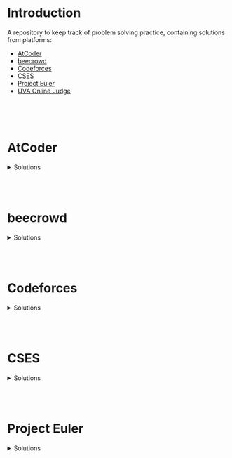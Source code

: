 # Introduction

A repository to keep track of problem solving practice, containing solutions from platforms:  


- [AtCoder](#atcoder)
- [beecrowd](#beecrowd)
- [Codeforces](#codeforces)
- [CSES](#cses)
- [Project Euler](#project-euler)
- [UVA Online Judge](#uva-online-judge)
</br>
</br>
</br>

# AtCoder

<details>
<Summary> Solutions </Summary>
</br>

<!---
|  | []() | [C++ (GCC 9.2.1)](./atcoder/.cpp) | `*00` |
    --->

| #   | Title   | Solution   | Points |
|:---:| :------ | :--------: |:-----:|
|  | [D - AABCC](https://atcoder.jp/contests/abc300/tasks/abc300_d) | [C++ (GCC 9.2.1)](./atcoder/.cpp) | `*400` |
|  | [C - Good Sequence](https://atcoder.jp/contests/arc087/tasks/arc087_a) | [C++ (GCC 9.2.1)](./atcoder/.cpp) | `*300` |
|  | [B - Qualification Contest](https://atcoder.jp/contests/abc288/tasks/abc288_b) | [C++ (GCC 9.2.1)](./atcoder/.cpp) | `*200` |
|  | [A - Many A+B Problems](https://atcoder.jp/contests/abc288/tasks/abc288_a) | [C++ (GCC 9.2.1)](./atcoder/.cpp) | `*100` |
|  | [B - Postal Card](https://atcoder.jp/contests/abc287/tasks/abc287_b) | [C++ (GCC 9.2.1)](./atcoder/.cpp) | `*200` |
|  | [A - Majority](https://atcoder.jp/contests/abc287/tasks/abc287_a) | [C++ (GCC 9.2.1)](./atcoder/.cpp) | `*100` |
|  | [C - Squared Error](https://atcoder.jp/contests/abc194/tasks/abc194_c) | [C++ (GCC 9.2.1)](./atcoder/.cpp) | `*300` |
|  | [C - Unexpressed](https://atcoder.jp/contests/abc193/tasks/abc193_c) | [C++ (GCC 9.2.1)](./atcoder/.cpp) | `*300` |
|  | [C - Doubled](https://atcoder.jp/contests/abc196/tasks/abc196_c) | [C++ (GCC 9.2.1)](./atcoder/.cpp) | `*300` |
|  | [C - Long Sequence](https://atcoder.jp/contests/abc220/tasks/abc220_c) | [C++ (GCC 9.2.1)](./atcoder/.cpp) | `*300` |
|  | [B - Nuts](https://atcoder.jp/contests/abc204/tasks/abc204_b) | [C++ (GCC 9.2.1)](./atcoder/.cpp) | `*200` |
|  | [C - Swappable](https://atcoder.jp/contests/abc206/tasks/abc206_c) | [C++ (GCC 9.2.1)](./atcoder/.cpp) | `*300` |
|  | [B - Permutation Check](https://atcoder.jp/contests/abc205/tasks/abc205_b) | [C++ (GCC 9.2.1)](./atcoder/.cpp) | `*200` |
|  | [A - Find Multiple](https://atcoder.jp/contests/abc220/tasks/abc220_a) | [C++ (GCC 9.2.1)](./atcoder/.cpp) | `*100` |
|  | [D - Happy New Year 2023](https://atcoder.jp/contests/abc284/tasks/abc284_d) | [C++ (GCC 9.2.1)](./atcoder/.cpp) | `*400` |
|  | [B - Multi Test Cases](https://atcoder.jp/contests/abc284/tasks/abc284_b) | [C++ (GCC 9.2.1)](./atcoder/.cpp) | `*200` |
|  | [A - Sequence of Strings](https://atcoder.jp/contests/abc284/tasks/abc284_a) | [C++ (GCC 9.2.1)](./atcoder/.cpp) | `*100` |
|  | [C - String Delimiter](https://atcoder.jp/contests/abc282/tasks/abc282_c) | [C++ (GCC 9.2.1)](./atcoder/.cpp) | `*300` |
|  | [B - Let's Get a Perfect Score](https://atcoder.jp/contests/abc282/tasks/abc282_b) | [C++ (GCC 9.2.1)](./atcoder/.cpp) | `*200` |
|  | [A - Generalized ABC](https://atcoder.jp/contests/abc282/tasks/abc282_a) | [C++ (GCC 9.2.1)](./atcoder/.cpp) | `*100` |
|  | [B - LOOKUP](https://atcoder.jp/contests/abc279/tasks/abc279_b) | [C++ (GCC 9.2.1)](./atcoder/.cpp) | `*200` |
|  | [A - wwwvvvvvv](https://atcoder.jp/contests/abc279/tasks/abc279_a) | [C++ (GCC 9.2.1)](./atcoder/.cpp) | `*100` |
| 5 | [C - FF](https://atcoder.jp/contests/abc278/tasks/abc278_c) | [C++ (GCC 9.2.1)](./atcoder/abc278/C.cpp) | `*300` | 
| 4 | [B - Misjudge the Time](https://atcoder.jp/contests/abc278/tasks/abc278_b) | [C++ (GCC 9.2.1)](./atcoder/abc278/B.cpp) | `*200` |
| 3 | [A - Shift](https://atcoder.jp/contests/abc278/tasks/abc278_a) | [C++ (GCC 9.2.1)](./atcoder/abc278/A.cpp) | `*100` |
| 2 | [B - Playing Cards Validation](https://atcoder.jp/contests/abc277/tasks/abc277_b) | [C++ (GCC 9.2.1)](.atcoder/abc277/B.cpp) | `*200` |
| 1 | [A - ^{-1}](https://atcoder.jp/contests/abc277/tasks/abc277_a) | [C++ (GCC 9.2.1)](./atcoder/abc277/A.cpp) | `*100` |


</details>
</br>
</br>
</br>

# beecrowd

<details>
<Summary> Solutions </Summary>

| #   | Title   | Solution   | Submitted   |
|:---:| :------ | :--------: | :---------: |
| 1 | [](https://atcoder.jp/contests/abc/tasks/abc_) | [C++ (GCC 9.2.1)]() | |

<!---
| 1 | [](https://atcoder.jp/contests/abc/tasks/abc_) | [C++ (GCC 9.2.1)]() | |

1654 | [F - Sum Sum Max](https://atcoder.jp/contests/abc240/tasks/abc240_f) | [C++ (GCC 9.2.1)](./atcoder/abc240/F.cpp) | Mar/26/2022
    --->

</details>
</br>
</br>
</br>

# Codeforces

<details>
<Summary> Solutions </Summary>
</br>

<!---
|  | []() | [GNU C++17](./codeforces/) | `` |
    --->

| #   | Title   | Solution   | Tags |
|:---:| :------ | :--------: |:----:|
|  | [B - Petr and a Combination Lock](https://codeforces.com/contest/1097/problem/B) | [GNU C++17](./codeforces/) | `bitmasks` `brute force` `dp` `*1200` |
|  | [D - Same Differences](https://codeforces.com/contest/1520/problem/D) | [GNU C++17](./codeforces/) | `data structures` `hashing` `math` `*1200` |
|  | [A - Traveling Salesman Problem](https://codeforces.com/contest/1713/problem/A) | [GNU C++17](./codeforces/) | `geometry` `greedy` `implementation` `*800` |
|  | [A - TubeTube Feed](https://codeforces.com/contest/1822/problem/A) | [GNU C++17](./codeforces/) | `brute force` `implementation` `*800` |
|  | [C - Almost Increasing Subsequence](https://codeforces.com/contest/1818/problem/C) | [GNU C++17](./codeforces/) | `binary search` `dp` `greedy` `*1500` |
|  | [B - Indivisible](https://codeforces.com/contest/1818/problem/B) | [GNU C++17](./codeforces/) | `constructive algorithms` `*900` |
|  | [A - Politics](https://codeforces.com/contest/1818/problem/A) | [GNU C++17](./codeforces/) | `greedy` `implementation` `*800` |
|  | [A - Plus One on the Subset](https://codeforces.com/contest/1624/problem/A) | [GNU C++17](./codeforces/) | `math` `*800` |
|  | [C - Strongly Composite](https://codeforces.com/contest/1823/problem/C) | [GNU C++17](./codeforces/) | `greedy` `math` `number theory` `*1300` |
|  | [B - Sort with Step](https://codeforces.com/contest/1823/problem/B) | [GNU C++17](./codeforces/) | `brute force` `math` `sortings` `*900` |
|  | [A - A-characteristic](https://codeforces.com/contest/1823/problem/A) | [GNU C++17](./codeforces/) | `combinatorics` `constructive algorithms` `math` `*800` |
|  | [C - Wrong Addition](https://codeforces.com/contest/1619/problem/C) | [GNU C++17](./codeforces/) | `implementation` `*1200` |
|  | [D - Multiset](https://codeforces.com/contest/1354/problem/D) | [GNU C++17](./codeforces/) | `binary search` `data structures` `*1900` |
|  | [A - Greg and Array](https://codeforces.com/contest/295/problem/A) | [GNU C++17](./codeforces/) | `data structures` `implementation` `*1400` |
|  | [F1 - Guess the K-th Zero (Easy version)](https://codeforces.com/contest/1520/problem/F1) | [GNU C++17](./codeforces/) | `binary search` `interactive` `*1600` |
|  | [C - Cellular Network](https://codeforces.com/contest/702/problem/C) | [GNU C++17](./codeforces/) | `binary search` `implementation` `two pointers` `*1500` |
| * | [A - Is It a Cat?](https://codeforces.com/contest/1800/problem/A) | [GNU C++17](./codeforces/) | `implementation` `strings` '*00' |
|  | [B - Lost Numbers](https://codeforces.com/contest/1167/problem/B) | [GNU C++17](./codeforces/) | `brute force` `divide and conquer` `interactive` `math` `*1400` |
|  | [B - Asterisk-Minor Template](https://codeforces.com/contest/1796/problem/B) | [GNU C++17](./codeforces/) | `implementation` `strings` `*1000` |
|  | [A - Typical Interview Problem](https://codeforces.com/contest/1796/problem/A) | [GNU C++17](./codeforces/) | `brute force` `implementation` `strings` `*800` |
| * | [B - Equalize by Divide](https://codeforces.com/contest/1799/problem/B) | [GNU C++17](./codeforces/) | `brute force` `constructive algorithms` `greedy` `math` `*00` |
| * | [A - Recent Actions](https://codeforces.com/contest/1799/problem/A) | [GNU C++17](./codeforces/) | `data structures` `greedy` `implementation` `math` `*00` |
|  | [E - Binary Inversions](https://codeforces.com/contest/1760/problem/E) | [GNU C++17](./codeforces/) | `data structures` `greedy` `math` `*1100` |
|  | [B - Ideal Point](https://codeforces.com/contest/1795/problem/B) | [GNU C++17](./codeforces/) | `brute force` `geometry` `greedy` `*900` |
|  | [A - Two Towers](https://codeforces.com/contest/1795/problem/A) | [GNU C++17](./codeforces/) | `brute force` `implementation` `strings` `*800` |
|  | [C - Powers Of Two](https://codeforces.com/contest/1095/problem/C) | [GNU C++17](./codeforces/) | `bitmasks` `greedy` `*1400` |
|  | [D - Challenging Valleys](https://codeforces.com/contest/1760/problem/D) | [GNU C++17](./codeforces/) | `implementation` `two pointers` `*1000` |
|  | [B - BAN BAN](https://codeforces.com/contest/1747/problem/B) | [GNU C++17](./codeforces/) | `constructive algorithms` `*900` |
|  | [D - Coprime](https://codeforces.com/contest/1742/problem/D) | [GNU C++17](./codeforces/) | `brute force` `greedy` `number theory` `*1100` |
|  | [A - Tom Riddle's Diary](https://codeforces.com/contest/855/problem/A) | [GNU C++17](./codeforces/) | `brute force` `implementation` `strings` `*800` |
|  | [C - Boxes Packing](https://codeforces.com/contest/903/problem/C) | [GNU C++17](./codeforces/) | `greedy` `*1200` |
|  | [B - Radio Station](https://codeforces.com/contest/918/problem/B) | [GNU C++17](./codeforces/) | `implementation` `strings` `*900` |
|  | [B - String LCM](https://codeforces.com/contest/1473/problem/B) | [GNU C++17](./codeforces/) | `brute force` `math` `number theory` `strings` `*1000` |
|  | [C - Minimum Extraction](https://codeforces.com/contest/1607/problem/C) | [GNU C++17](./codeforces/) | `brute force` `sortings` `*1000` |
|  | [B - Berland Music](https://codeforces.com/contest/1622/problem/B) | [GNU C++17](./codeforces/) | `data structures` `greedy` `math` `sortings` `*1000` |
|  | [B - Absent Remainder](https://codeforces.com/contest/1613/problem/B) | [GNU C++17](./codeforces/) | `greedy` `implementation` `sortings` `*1000`|
|  | [B - Maximum Cost Deletion](https://codeforces.com/contest/1550/problem/B) | [GNU C++17](./codeforces/) | `greedy` math` `*1000` |
|  | [A - K-divisible Sum](https://codeforces.com/contest/1476/problem/A) | [GNU C++17](./codeforces/) | `binary search` `constructive algorithms` `greedy` `math` `*1000` |
|  | [B - Sum of Two Numbers](https://codeforces.com/contest/1788/problem/B) | [GNU C++17](./codeforces/) | `constructive algorithms` `greedy` `implementation` `math` `probabilities` `*1100` |
|  | [A - One and Two](https://codeforces.com/contest/1788/problem/A) | [GNU C++17](./codeforces/) | `brute force` `implementation` `math` `*800` |
|  | [C - Not Adjacent Matrix](https://codeforces.com/contest/1520/problem/C) | [GNU C++17](./codeforces/) | `constructive algorithms` `*1000` |
|  | [B - Stand-up Comedian](https://codeforces.com/contest/1792/problem/B) | [GNU C++17](./codeforces/) | `greedy` `math` `*1200` |
|  | [C - Hamiltonian Wall](https://codeforces.com/contest/1766/problem/C) | [GNU C++17](./codeforces/) | `dp` `implementation` `*1300` |
|  | [B - Vanya and Lanterns](https://codeforces.com/contest/492/problem/B) | [GNU C++17](./codeforces/) | `binary search` `implementation` `math` `sortings` `*1200` |
| * | [A1 - Non-alternating Deck (easy version)](https://codeforces.com/contest/1786/problem/A1) | [GNU C++17](./codeforces/) | `implementation` `*00` |
|  | [A - Puzzles](https://codeforces.com/contest/337/problem/A) | [GNU C++17](./codeforces/) | `greedy` `*900` |
|  | [F - Range Update Point Query](https://codeforces.com/contest/1791/problem/F) | [GNU C++17](./codeforces/) | `binary search` `brute force` `data structures` `*1500` |
|  | [E - Negatives and Positives](https://codeforces.com/contest/1791/problem/E) | [GNU C++17](./codeforces/) | `dp` `greedy` `sortings` `*1100` |
|  | [D - Distinct Split](https://codeforces.com/contest/1791/problem/D) | [GNU C++17](./codeforces/) | `brute force` `greedy` `strings` `*1000` |
|  | [C - Prepend and Append](https://codeforces.com/contest/1791/problem/C) | [GNU C++17](./codeforces/) | `implementation` `two pointers` `*800` |
|  | [B - Following Directions](https://codeforces.com/contest/1791/problem/B) | [GNU C++17](./codeforces/) | `geometry` `implementation` `*800` |
|  | [A - Codeforces Checking](https://codeforces.com/contest/1791/problem/A) | [GNU C++17](./codeforces/) | `implementation` `strings` `*800` |
| * | [B - The Forbidden Permutation](https://codeforces.com/contest/1778/problem/B) | [GNU C++17](./codeforces/) | `greedy` `math` `*00` |
| * | [A - Flip Flop Sum](https://codeforces.com/contest/1778/problem/A) | [GNU C++17](./codeforces/) | `greedy` `implementation` `*00` |
|  | [C - Registration System](https://codeforces.com/contest/4/problem/C) | [GNU C++17](./codeforces/) | `data structures` `hashing` `implementation` `*1300` |
|  | [B - Kayaking](https://codeforces.com/contest/863/problem/B) | [GNU C++17](./codeforces/) | `brute force` `greedy` `sortings` `*1500` |
| * | [B - Emordnilap](https://codeforces.com/contest/1777/problem/B) | [GNU C++17](./codeforces/) | `greedy` `math` `*00` |
| * | [A - Everybody Likes Good Arrays!](https://codeforces.com/contest/1777/problem/A) | [GNU C++17](./codeforces/) | `greedy` `implementation` `math` `*00` |
|  | [A - IQ test](https://codeforces.com/contest/25/problem/A) | [GNU C++17](./codeforces/) | `brute force` `*1300` |
|  | [A2 - Gardener and the Capybaras (hard version)](https://codeforces.com/contest/1775/problem/A2) | [GNU C++17](./codeforces/) | `constructive algorithms` `greedy` `*900` |
|  | [A - Nastia and Nearly Good Numbers](https://codeforces.com/contest/1521/problem/A) | [GNU C++17](./codeforces/) | `constructive algorithms` `math` `number theory` `*1000` |
|  | [C - Board Moves](https://codeforces.com/contest/1353/problem/C) | [GNU C++17](./codeforces/) | `math` `*1000` |
|  | [B - Matrix of Differences](https://codeforces.com/contest/1783/problem/B) | [GNU C++17](./codeforces/) | `constructive algorithms` `math` `*1100` |
|  | [A - Make it Beautiful](https://codeforces.com/contest/1783/problem/A) | [GNU C++17](./codeforces/) | `constructive algorithms` `math` `sortings` `*800` |
|  | [B - MKnez's ConstructiveForces Task](https://codeforces.com/contest/1779/problem/B) | [GNU C++17](./codeforces/) | `constructive algorithms` `math` `*900` |
|  | [A - Hall of Fame](https://codeforces.com/contest/1779/problem/A) | [GNU C++17](./codeforces/) | `constructive algorithms` `greedy` `strings` `*800` |
|  | [C - Save the Magazines](https://codeforces.com/contest/1743/problem/C) | [GNU C++17](./codeforces/) | `constructive algorithms` `dp` `greedy` `*1100` |
|  | [B - Best Permutation](https://codeforces.com/contest/1728/problem/B) | [GNU C++17](./codeforces/) | `constructive algorithms` `greedy` `*800` |
|  | [A - Colored Balls: Revisited](https://codeforces.com/contest/1728/problem/A) | [GNU C++17](./codeforces/) | `brute force` `greedy` `implementation` `sortings` `*800` |
|  | [B - Block Towers](https://codeforces.com/contest/1767/problem/B) | [GNU C++17](./codeforces/) | `data structures` `greedy` `sortings` `*800` |
|  | [A - Cut the Triangle](https://codeforces.com/contest/1767/problem/A) | [GNU C++17](./codeforces/) | `implementation` `*800` |
|  | [B - Queries on a String](https://codeforces.com/contest/598/problem/B) | [GNU C++17](./codeforces/) | `implementation` `strings` `*1300` |
|  | [A - Divide and Conquer](https://codeforces.com/contest/1762/problem/A) | [GNU C++17](./codeforces/) | `greedy` `math` `number theory` `*800` |
|  | [A - Tricky Sum](https://codeforces.com/contest/598/problem/A) | [GNU C++17](./codeforces/) | `math` `*900` |
|  | [A - Arpa’s hard exam and Mehrdad’s naive cheat](https://codeforces.com/contest/742/problem/A) | [GNU C++17](./codeforces/) | `implementation` `math` `number theory` `*1000` |
|  | [B - Notepad#](https://codeforces.com/contest/1766/problem/B) | [GNU C++17](./codeforces/) | `implementation` `*1000` |
|  | [A - Extremely Round](https://codeforces.com/contest/1766/problem/A) | [GNU C++17](./codeforces/) | `brute force` `implementation` `*800` |
|  | [A - Hossam and Combinatorics](https://codeforces.com/contest/1771/problem/A) | [GNU C++17](./codeforces/) | `combinatorics` `math` `sortings` `*900` |
|  | [A - The number of positions](https://codeforces.com/contest/124/problem/A) | [GNU C++17](./codeforces/) | `math` `*1000` |
|  | [B - Lecture]() | [GNU C++17](./codeforces/) | `implementation` `strings` `*1000` |
|  | [A - Multiplication Table](https://codeforces.com/contest/577/problem/A) | [GNU C++17](./codeforces/) | `implementation` `number theory` `*1000` |
|  | [A - Road To Zero](https://codeforces.com/contest/1342/problem/A) | [GNU C++17](./codeforces/) | `greedy` `math` `*1000` |
|  | [C - Division by Two and Permutation](https://codeforces.com/contest/1624/problem/C) | [GNU C++17](./codeforces/) | `constructive algorithms` `flows` `graph matchings` `greedy` `math` `*1100` |
|  | [B - Minor Reduction](https://codeforces.com/contest/1626/problem/B) | [GNU C++17](./codeforces/) | `greedy` `strings` `*1100` |
|  | [C - Pair Programming](https://codeforces.com/contest/1547/problem/C) | [GNU C++17](./codeforces/) | `greedy` `two pointers` `*1100` |
|  | [B - Moamen and k-subarrays](https://codeforces.com/contest/1557/problem/B) | [GNU C++17](./codeforces/) | `greedy` `sortings` `*1100` |
|  | [C - Alphabetic Removals](https://codeforces.com/contest/999/problem/C) | [GNU C++17](./codeforces/) | `implementation` `*1200` |
|  | [A - Cheap Travel](https://codeforces.com/contest/466/problem/A) | [GNU C++17](./codeforces/) | `implementation` `*1200` |
|  | [A - Reachable Numbers](https://codeforces.com/contest/1157/problem/A) | [GNU C++17](./codeforces/) | `implementation` `*800` |
|  | [A - Important Exam](https://codeforces.com/contest/1201/problem/A) | [GNU C++17](./codeforces/) | `implementation` `strings` `*900` |
|  | [B - Fedor and New Game](https://codeforces.com/contest/467/problem/B) | [GNU C++17](./codeforces/) | `bitmasks` `brute force` `constructive algorithms` `implementation` `*1100` |
|  | [A - XOR Mixup](https://codeforces.com/contest/1698/problem/A) | [GNU C++17](./codeforces/) | `bitmasks` `brute force` `*800` |
|  | [A - And Then There Were K](https://codeforces.com/contest/1527/problem/A) | [GNU C++17](./codeforces/) | `bitmasks` `*800` |
|  | [A - Dreamoon and Stairs](https://codeforces.com/contest/476/problem/A) | [GNU C++17](./codeforces/) | `implementation` `math` `*1000` |
|  | [B - Doremy's Perfect Math Class](https://codeforces.com/contest/1764/problem/B) | [GNU C++17](./codeforces/) | `math` `number theory` `*900` |
|  | [A - Doremy's Paint](https://codeforces.com/contest/1764/problem/A) | [GNU C++17](./codeforces/) | `greedy` `*800` |
|  | [B - XOR = Average](https://codeforces.com/contest/1758/problem/B) | [GNU C++17](./codeforces/) | `constructive algorithms` `*900` |
|  | [A - SSeeeeiinngg DDoouubbllee](https://codeforces.com/contest/1758/problem/A) | [GNU C++17](./codeforces/) | `constructive algorithms` `strings` `*800` |
|  | [B - GCD Problem](https://codeforces.com/contest/1617/problem/B) | [GNU C++17](./codeforces/) | `brute force` `constructive algorithms` `math` `number theory` `*900` |
|  | [B - Array Recovery](https://codeforces.com/contest/1739/problem/B) | [GNU C++17](./codeforces/) | `constructive algorithms` `greedy` `math` `*1100` |
|  | [C - Advantage](https://codeforces.com/contest/1760/problem/C) | [GNU C++17](./codeforces/) | `data structures` `implementation` `sortings` `*800` |
|  | [B - Atilla's Favorite Problem](https://codeforces.com/contest/1760/problem/B) | [GNU C++17](./codeforces/) | `greedy` `implementation` `strings` `*800` |
|  | [A - Medium Number](https://codeforces.com/contest/1760/problem/A) | [GNU C++17](./codeforces/) | `implementation` `sortings` `*800` |
|  | [A - Two Permutations](https://codeforces.com/contest/1761/problem/A) | [GNU C++17](./codeforces/) | `brute force` `constructive algorithms` `*800` |
|  | [B - Elimination of a Ring](https://codeforces.com/contest/1761/problem/B) | [GNU C++17](./codeforces/) | `constructive algorithms` `greedy` `implementation` `*1000` |
|  | [B - Lost Permutation](https://codeforces.com/contest/1759/problem/B) | [GNU C++17](./codeforces/) | `math` `*800` |
|  | [A - Yes-Yes?](https://codeforces.com/contest/1759/problem/A) | [GNU C++17](./codeforces/) | `implementation` `strings` `*800` |
|  | [C - Move Brackets](https://codeforces.com/contest/1374/problem/C) | [GNU C++17](./codeforces/) | `greedy` `strings` `*800` |
|  | [A - Olesya and Rodion](https://codeforces.com/contest/584/problem/A) | [GNU C++17](./codeforces/) | `math` `*1000` |
|  | [A - Football](https://codeforces.com/contest/43/problem/A) | [GNU C++17](./codeforces/) | `strings` `*1000` |
|  | [A - New Year Candles](https://codeforces.com/contest/379/problem/A) | [GNU C++17](./codeforces/) | `implementation` `*1000` |
|  | [A - Knapsack](https://codeforces.com/contest/1446/problem/A) | [GNU C++17](./codeforces/) | `constructive algorithms` `greedy` `sortings` `*1300` |
|  | [A - The Ultimate Square](https://codeforces.com/contest/1748/problem/A) | [GNU C++17](./codeforces/) | `math` `*800` |
|  | [B - Phoenix and Puzzle](https://codeforces.com/contest/1515/problem/B) | [GNU C++17](./codeforces/) | `brute force` `geometry` `math` `number theory` `*1000` |
|  | [B - Maximum Substring](https://codeforces.com/contest/1750/problem/B) | [GNU C++17](./codeforces/) | `brute force` `greedy` `implementation` `*800` |
|  | [A - Indirect Sort](https://codeforces.com/contest/1750/problem/A) | [GNU C++17](./codeforces/) | `constructive algorithms` `implementation` `math` `*800` |
|  | [A - Two Groups](https://codeforces.com/contest/1747/problem/A) | [GNU C++17](./codeforces/) | `constructive algorithms` `greedy` `*800` |
|  | [A - New Year Transportation](https://codeforces.com/contest/500/problem/A) | [GNU C++17](./codeforces/) | `dfs and similar` `graphs` `implementation` `*1000` |
|  | [A - I_love_\%username\%](https://codeforces.com/contest/155/problem/A) | [GNU C++17](./codeforces/) | `brute force` `*800` |
|  | [A - Lights Out](https://codeforces.com/contest/275/problem/A) | [GNU C++17](./codeforces/) | `implementation` `*900` |
|  | [A - Raising Bacteria](https://codeforces.com/contest/579/problem/A) | [GNU C++17](./codeforces/) | `bitmasks` `*1000` | 
|  | [B - Xenia and Ringroad](https://codeforces.com/contest/339/problem/B) | [GNU C++17](./codeforces/) | `implementation` `*1000` |
|  | [B - Ilya and Queries](https://codeforces.com/contest/313/problem/B) | [GNU C++17](./codeforces/) | `dp` `implementation` `*1100` |
|  | [A - Perfect Permutation](https://codeforces.com/contest/233/problem/A) | [GNU C++17](./codeforces/) | `implementation` `math` `*800` |
|  | [A - Cupboards](https://codeforces.com/contest/248/problem/A) | [GNU C++17](./codeforces/) | `implementation` `*800` |
|  | [A - Panoramix's Prediction](https://codeforces.com/contest/80/problem/A) | [GNU C++17](./codeforces/) | `brute force` `*800` |
|  | [B - Borze](https://codeforces.com/contest/32/problem/B) | [GNU C++17](./codeforces/) | `expression parsing` `implementation` `*800` |
|  | [A - Dragons](https://codeforces.com/contest/230/problem/A) | [GNU C++17](./codeforces/) | `greedy` `sortings` `*1000` |
|  | [A - Dubstep](https://codeforces.com/contest/208/problem/A) | [GNU C++17](./codeforces/) | `strings` `*900` |
|  | [A - Kefa and First Steps](https://codeforces.com/contest/580/problem/A) | [GNU C++17](./codeforces/) | `brute force` `dp` `implementation` `*900` |
|  | [A - Laptops](https://codeforces.com/contest/456/problem/A) | [GNU C++17](./codeforces/) | `sortings` `*1100` |
|  | [A - cAPS lOCK](https://codeforces.com/contest/131/problem/A) | [GNU C++17](./codeforces/) | `implementation` `strings` `*1000` |
|  | [A - Fancy Fence](https://codeforces.com/contest/270/problem/A) | [GNU C++17](./codeforces/) | `geometry` `implementation` `math` `*1100` |
|  | [A - Expression](https://codeforces.com/contest/479/problem/A) | [GNU C++17](./codeforces/) | `brute force` `math` `*1000` |
| 90 | [B - Death's Blessing](https://codeforces.com/contest/1749/problem/B) | [GNU C++17](./codeforces/1749/B.cpp) | `greedy` `*900` |
| 89 | [A - Cowardly Rooks](https://codeforces.com/contest/1749/problem/A) | [GNU C++17](./codeforces/1749/A.cpp) | `greedy` `implementation` `*800` |
| 88 | [A - Lucky Division](https://codeforces.com/contest/122/problem/A) | [GNU C++17](./codeforces/122/A.cpp) | `brute force` `number theory` `*1000` |
| 87 | [A - Minimum Difficulty](https://codeforces.com/contest/496/problem/A) | [GNU C++17](./codeforces/496/A.cpp) | `brute force` `implementation` `math` `*900` |
| 86 | [B - Permutation Value](https://codeforces.com/contest/1743/problem/B) | [GNU C++17](./codeforces/1743/B.cpp) | `constructive algorithms` `greedy` `*800` |
| 85 | [A - Password](https://codeforces.com/contest/1743/problem/A) | [GNU C++17](./codeforces/1743/A.cpp) | `brute force` `combinatorics` `implementation` `math` `*800` |
| 84 | [A - Amusing Joke](https://codeforces.com/contest/141/problem/A) | [GNU C++17](./codeforces/141/A.cpp) | `implementation` `sortings` `strings` `*800` |
| 83 | [A - Chat room](https://codeforces.com/contest/58/problem/A) | [GNU C++17](./codeforces/58/A.cpp) | `greedy` `strings` `*1000` |
| 82 | [B - Even-Odd Increments](https://codeforces.com/contest/1744/problem/B) | [GNU C++17](./codeforces/1744/B.cpp) | `implementation` `math` `*800` |
| 81 | [A - Number Replacement](https://codeforces.com/contest/1744/problem/A) | [GNU C++17](./codeforces/1744/A.cpp) | `greedy` `implementation` `*800` |
| 80 | [B - Rebellion](https://codeforces.com/contest/1746/problem/B) | [GNU C++17](./codeforces/1746/B.cpp) | `constructive algorithms` `greedy` `two pointers` `*800` |
| 79 | [A - Maxmina](https://codeforces.com/contest/1746/problem/A) | [GNU C++17](./codeforces/1746/A.cpp) | `constructive algorithms` `greedy` `*800` |
| 78 | [A - Even Odds](https://codeforces.com/contest/318/problem/A) | [GNU C++17](./codeforces/318/A.cpp) | `math` `*900` |
| 77 | [A - Anton and Polyhedrons](https://codeforces.com/contest/785/problem/A) | [GNU C++17](./codeforces/785/A.cpp) | `implementation` `strings` `*800` |
| 76 | [C - Stripes](https://codeforces.com/contest/1742/problem/C) | [GNU C++17](./codeforces/1742/C.cpp) | `implementation` `*900` |
| 75 | [B - Increasing](https://codeforces.com/contest/1742/problem/B) | [GNU C++17](./codeforces/1742/B.cpp) | `greedy` `implementation` `sortings` `*800` |
| 74 | [A - Sum](https://codeforces.com/contest/1742/problem/A) | [GNU C++17](./codeforces/1742/A.cpp) | `implementation` `*800` |
| 73 | [B - Fence](https://codeforces.com/contest/363/problem/B) | [GNU C++17](./codeforces/363/B.cpp) | `brute force` `dp` `*1100` |
| 72 | [A - Young Physicist](https://codeforces.com/contest/69/problem/A) | [GNU C++17](./codeforces/69/A.cpp) | `implementation` `math` `*1000` |
| 71 | [A - HQ9+](https://codeforces.com/contest/133/problem/A) | [GNU C++17](./codeforces/133/A.cpp) | `implementation` `*900` |
| 70 | [B - Interesting drink](https://codeforces.com/contest/706/problem/B) | [GNU C++17](./codeforces/706/B.cpp) | `binary search` `dp` `implementation` `*1100` |
| 69 | [B - Funny Permutation](https://codeforces.com/contest/1741/problem/B) | [GNU C++17](./codeforces/1741/B.cpp) | `constructive algorithms` `math` `*800` |
| 68 | [A - Compare T-Shirt Sizes](https://codeforces.com/contest/1741/problem/A) | [GNU C++17](./codeforces/1741/A.cpp) | `implementation` `strings` `*800` |
| 67 | [A - String Task](https://codeforces.com/contest/118/problem/A) | [GNU C++17](./codeforces/118/A.cpp) | `implementation` `strings` `*1000` |
| 66 | [A - Twins](https://codeforces.com/contest/160/problem/A) | [GNU C++17](./codeforces/160/A.cpp) | `greedy` `sortings` `*900` |
| 65 | [A - Theatre Square](https://codeforces.com/contest/1/problem/A) | [GNU C++17](./codeforces/1/A.cpp) | `math` `*1000` |
| 64 | [A - Chewbaсca and Number](https://codeforces.com/contest/514/problem/A) | [GNU C++17](./codeforces/514/A.cpp) | `greedy` `implementation` `*1200` |
| 63 | [A - Hit the Lottery](https://codeforces.com/contest/996/problem/A) | [GNU C++17](./codeforces/996/A.cpp) | `dp` `greedy` `*800` |
| 62 | [B - Taxi](https://codeforces.com/contest/158/problem/B) | [GNU C++17](./codeforces/158/B.cpp) | `*special problem` `greedy` `implementation` `*1100` |
| 61 | [A - Football](https://codeforces.com/contest/96/problem/A) | [GNU C++17](./codeforces/96/A.cpp) | `implementation` `strings` `*900` |
| 60 | [A - Insomnia cure](https://codeforces.com/contest/148/problem/A) | [GNU C++17](./codeforces/148/A.cpp) | `constructive algorithms` `implementation` `math` `*800` |
| 59 | [A - Pangram](https://codeforces.com/contest/520/problem/A) | [GNU C++17](./codeforces/520/A.cpp) | `implementation` `strings` `*800` |
| 58 | [A - Divisibility Problem](https://codeforces.com/contest/1328/problem/A) | [GNU C++17](./codeforces/1328/A.cpp) | `math` `*800` |
| 57 | [A - Arrival of the General](https://codeforces.com/contest/144/problem/A) | [GNU C++17](./codeforces/144/A.cpp) | `implementation` `*800` |
| 56 | [A - I Wanna Be the Guy](https://codeforces.com/contest/469/problem/A) | [GNU C++17](./codeforces/469/A.cpp) | `greedy` `implementation` `*800` |
| 55 | [A - Hulk](https://codeforces.com/contest/705/problem/A) | [GNU C++17](./codeforces/705/A.cpp) | `implementation` `*800` |
| 54 | [A - Ultra-Fast Mathematician](https://codeforces.com/contest/61/problem/A) | [GNU C++17](./codeforces/61/A.cpp) | `implementation` `*800` |
| 53 | [A - Calculating Function](https://codeforces.com/contest/486/problem/A) | [GNU C++17](./codeforces/486/A.cpp) | `implementation` `math` `*800` |
| 52 | [B - Drinks](https://codeforces.com/contest/200/problem/B) | [GNU C++17](./codeforces/200/B.cpp) | `implementation` `math` `*800` |
| 51 | [A - Presents](https://codeforces.com/contest/136/problem/A) | [GNU C++17](./codeforces/136/A.cpp) | `implementation` `*800` |
| 50 | [A - In Search of an Easy Problem](https://codeforces.com/contest/1030/problem/A) | [GNU C++17](./codeforces/1030/A.cpp) | `implementation` `*800` |
| 49 | [A - George and Accommodation](https://codeforces.com/contest/467/problem/A) | [GNU C++17](./codeforces/467/A.cpp) | `implementation` `*800` |
| 48 | [A - Beautiful Year](https://codeforces.com/contest/271/problem/A) | [GNU C++17](./codeforces/271/A.cpp) | `brute force` `*800` |
| 47 | [A - Translation](https://codeforces.com/contest/41/problem/A) | [GNU C++17](./codeforces/41/A.cpp) | `implementation` `strings` `*800` |
| 46 | [B - Queue at the School](https://codeforces.com/contest/266/problem/B) | [GNU C++17](./codeforces/266/B.cpp) | `constructive algorithms` `graph` `matchings` `implementation` `shortest paths` `*800` |
| 45 | [A - Tram](https://codeforces.com/contest/116/problem/A) | [GNU C++17](./codeforces/116/A.cpp) | `implementation` `*800` |
| 44 | [A - Nearly Lucky Number](https://codeforces.com/contest/110/problem/A) | [GNU C++17](./codeforces/110/A.cpp) | `implementation` `*800` |
| 43 | [A - Wrong Subtraction](https://codeforces.com/contest/977/problem/A) | [GNU C++17](./codeforces/977/A.cpp) | `implementation` `*800` |
| 42 | [A - Elephant](https://codeforces.com/contest/617/problem/A) | [GNU C++17](./codeforces/617/A.cpp) | `math` `*800` |
| 41 | [A - Soldier and Bananas](https://codeforces.com/contest/546/problem/A) | [GNU C++17](./codeforces/546/A.cpp) | `brute force` `implementation` `math` `*800` |
| 40 | [A - Word Capitalization](https://codeforces.com/contest/281/problem/A) | [GNU C++17](./codeforces/281/A.cpp) | `implementation` `strings` `*800` |
| 39 | [A - Bit++](https://codeforces.com/contest/282/problem/A) | [GNU C++17](./codeforces/282/A.cpp) | `implementation` `*800` |
| 38 | [A - Domino piling](https://codeforces.com/contest/50/problem/A) | [GNU C++17](./codeforces/50/A.cpp) | `greedy` `math` `*800` |
| 37 | [A - Next Round](https://codeforces.com/contest/158/problem/A) | [GNU C++17](./codeforces/158/A.cpp) | `*special problem` `implementation` `*800` |
| 36 | [A - Watermelon](https://codeforces.com/contest/4/problem/A) | [GNU C++17](./codeforces/4/A.cpp) | `brute force` `math` `*800` |
| 35 | [A - Immobile Knight](https://codeforces.com/contest/1739/problem/A) | [GNU C++17](./codeforces/1739/A.cpp) | `implementation` `*800` |
| 34 | [A - Select Three Sticks](https://codeforces.com/contest/1734/problem/A) | [GNU C++17](./codeforces/1734/A.cpp) | `brute force` `greedy` `sortings` `*800` |
| 33 | [A - New Password](https://codeforces.com/contest/770/problem/A) | [GNU C++17](./codeforces/770/A.cpp) | `*special problem` `implementation` `*800` |
| 32 | [A - Team Olympiad](https://codeforces.com/contest/490/problem/A) | [GNU C++17](./codeforces/490/A.cpp) | `greedy` `implementation` sortings` `*800` |
| 31 | [A - Helpful Maths](https://codeforces.com/contest/339/problem/A) | [GNU C++17](./codeforces/339/A.cpp) | `greedy` `implementation` `sortings` `strings` `*800` |
| 30 | [A - Free Ice Cream](https://codeforces.com/contest/686/problem/A) | [GNU C++17](./codeforces/686/A.cpp) | `constructive algorithms` `implementation` `*800` |
| 29 | [A - Way Too Long Words](https://codeforces.com/contest/71/problem/A) | [GNU C++17](./codeforces/71/A.cpp) | `strings` `*800` |
| 28 | [A - Anton and Letters](https://codeforces.com/contest/443/problem/A) | [GNU C++17](./codeforces/443/A.cpp) | `constructive algorithms` `implementation` `*800` |
| 27 | [A - Pasha and Stick](https://codeforces.com/contest/610/problem/A) | [GNU C++17](./codeforces/610/A.cpp) | `combinatorics` `math` `*1000` |
| 26 | [A - Carrot Cakes](https://codeforces.com/contest/799/problem/A) | [GNU C++17](./codeforces/799/A.cpp) | `brute force` `implementation` `*1100` |
| 25 | [A - Juicer](https://codeforces.com/contest/709/problem/A) | [GNU C++17](./codeforces/709/A.cpp) | `implementation` `*900` |
| 24 | [A - Shaass and Oskols](https://codeforces.com/contest/294/problem/A) | [GNU C++17](./codeforces/294/A.cpp) | `implementation` `math` `*800` |
| 23 | [A - Die Roll](https://codeforces.com/contest/9/problem/A) | [GNU C++17](./codeforces/9/A.cpp) | `math` `probabilities` `*800` |
| 22 | [B - Colourblindness](https://codeforces.com/contest/1722/problem/B) | [GNU C++17](./codeforces/1722/B.cpp) | `implementation` `*800` |
| 21 | [A - Spell Check](https://codeforces.com/contest/1722/problem/A) | [GNU C++17](./codeforces/1722/A.cpp) | `implementation` `*800` |
| 20 | [A - Colorful Stones (Simplified Edition)](https://codeforces.com/contest/265/problem/A) | [GNU C++17](./codeforces/265/A.cpp) | `implementation` `*800` |
| 19 | [A - Is your horseshoe on the other hoof?](https://codeforces.com/contest/228/problem/A) | [GNU C++17](./codeforces/228/A.cpp) | `implementation` `*800` |
| 18 | [A - Buy a Shovel](https://codeforces.com/contest/732/problem/A) | [GNU C++17](./codeforces/732/A.cpp) | `brute force` `constructive algorithms` `implementation` `math` `*800` |
| 17 | [A - Sereja and Dima](https://codeforces.com/contest/381/problem/A) | [GNU C++17](./codeforces/381/A.cpp) | `greedy` `implementation` `two pointers` `*800` |
| 16 | [A - Night at the Museum](https://codeforces.com/contest/731/problem/A) | [GNU C++17](./codeforces/731/A.cpp) | `implementation` `strings` `*800` |
| 15 | [A - Games](https://codeforces.com/contest/268/problem/A) | [GNU C++17](./codeforces/268/A.cpp) | `brute force` `*800` |
| 14 | [A - Black Square](https://codeforces.com/contest/431/problem/A) | [GNU C++17](./codeforces/431/A.cpp) | `implementation` `*800` |
| 13 | [A - Police Recruits](https://codeforces.com/contest/427/problem/A) | [GNU C++17](./codeforces/427/A.cpp) | `implementation` `*800` |
| 12 | [A - Stones on the Table](https://codeforces.com/contest/266/problem/A) | [GNU C++17](./codeforces/266/A.cpp) | `implementation` `*800` |
| 11 | [A - Magnets](https://codeforces.com/contest/344/problem/A) | [GNU C++17](./codeforces/344/A.cpp) | `implementation` `*800` |
| 10 | [A - Word](https://codeforces.com/contest/59/problem/A) | [GNU C++17](./codeforces/59/A.cpp) | `implementation` `strings` `*800` | 
| 9 | [A - Boy or Girl](https://codeforces.com/contest/236/problem/A) | [GNU C++17](./codeforces/236/A.cpp) | `brute force` `implementation` `strings` `*800` |
| 8 | [A - Petya and Strings](https://codeforces.com/contest/112/problem/A) | [GNU C++17](./codeforces/112/A.cpp) | `implementation` `strings` `*800` |
| 7 | [A - Gravity Flip](https://codeforces.com/contest/405/problem/A) | [GNU C++17](./codeforces/405/A.cpp) | `greedy` `implementation` `sortings` `*900` |
| 6 | [A - Crossmarket](https://codeforces.com/contest/1715/problem/A) | [GNU C++17](./codeforces/1715/A.cpp) | `constructive algorithms` `greedy` `math` `*800` |
| 5 | [A - Beautiful Matrix](https://codeforces.com/contest/263/problem/A) | [GNU C++17](./codeforces/263/A.cpp) | `implementation` `*800` |
| 4 | [A - Team](https://codeforces.com/contest/231/problem/A) | [GNU C++17](./codeforces/231/A.cpp) | `brute force` `greedy` `*800` |
| 3 | [A - Bear and Big Brother](https://codeforces.com/contest/791/problem/A) | [GNU C++17](./codeforces/791/A.cpp) | `implementation` `*800` |
| 2 | [A - Anton and Danik](https://codeforces.com/contest/734/problem/A) | [GNU C++17](./codeforces/734/A.cpp) | `implementation` `strings` `*800` |
| 1 | [A - Vanya and Fence](https://codeforces.com/contest/677/problem/A) | [GNU C++17](./codeforces/677/A.cpp) | `implementation` `*800` |


</details>
</br>
</br>
</br>

# CSES

<details>
<Summary> Solutions </Summary>
</br>

<!---
|  | []() | [C++17](./cses/.cpp) | `` | 
--->


| #   | Title   | Solution   | Category   | 
|:---:| ------- | :--------: | :--------: |
|  | [Exponentiation II](https://cses.fi/problemset/task/1712) | [C++17](./cses/.cpp) | `Mathematics` | 
|  | [Traffic Lights](https://cses.fi/problemset/task/1163) | [C++17](./cses/.cpp) | `Sorting and Searching` |
|  | [Concert Tickets](https://cses.fi/problemset/task/1091) | [C++17](./cses/.cpp) | `Sorting and Searching` |
|  | [Apartments](https://cses.fi/problemset/task/1084) | [C++17](./cses/.cpp) | `Sorting and Searching` |
|  | [Sum of Two Values](https://cses.fi/problemset/task/1640) | [C++17](./cses/.cpp) | `Sorting and Searching` |
|  | [Distinct Numbers](https://cses.fi/problemset/task/1621) | [C++17](./cses/.cpp) | `Sorting and Searching` |
|  | [Bit Strings](https://cses.fi/problemset/task/1617) | [C++17](./cses/.cpp) | `Introductory` |
| 7 | [Two Sets](https://cses.fi/problemset/task/1092) | [C++17](./cses/introductory_problems/1092.cpp) | `Introductory` |
| 6 | [Number Spiral](https://cses.fi/problemset/task/1071) | [C++17](./cses/introductory_problems/1071.cpp) | `Introductory` |
| 5 | [Permutations](https://cses.fi/problemset/task/1070) | [C++17](./cses/introductory_problems/1070.cpp) | `Introductory` |
| 4 | [Increasing Array](https://cses.fi/problemset/task/1094) | [C++17](./cses/introductory_problems/1094.cpp) | `Introductory` |
| 3 | [Repetitions](https://cses.fi/problemset/task/1069) | [C++17](./cses/introductory_problems/1069.cpp) | `Introductory` |
| 2 | [Missing Number](https://cses.fi/problemset/task/1083) | [C++17](./cses/introductory_problems/1083.cpp) | `Introductory` |
| 1 | [Weird Algorithm](https://cses.fi/problemset/task/1068) | [C++17](./cses/introductory_problems/1068.cpp) | `Introductory` |


</details>

</br>
</br>
</br>

# Project Euler

<details>
<Summary> Solutions </Summary>

| #   | Title   | Solution   | Tags   | Submitted   |
|:---:| :-----: | :--------: | :----: | :---------: |
1654 | [F - Sum Sum Max](https://atcoder.jp/contests/abc240/tasks/abc240_f) | [C++ (GCC 9.2.1)](./atcoder/abc240/F.cpp) | `*500` | Mar/26/2022| 
1654 | [F - Sum Sum Max](https://atcoder.jp/contests/abc240/tasks/abc240_f) | [C++ (GCC 9.2.1)](./atcoder/abc240/F.cpp) | `*500` | Mar/26/2022| 


</details>

</br>
</br>
</br>



